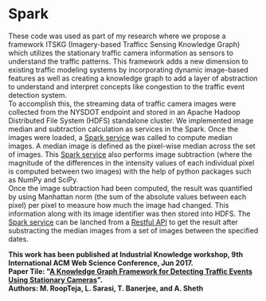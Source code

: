 # Spark

These code was used as part of my research where we propose a framework ITSKG (Imagery-based Trafficc Sensing Knowledge Graph) which utilizes the stationary traffic camera information as sensors to understand the traffic patterns. This framework adds a new dimension to existing traffic modeling systems by incorporating dynamic image-based features as well as creating a knowledge graph to add a layer of abstraction to understand and interpret concepts like congestion to the traffic event detection system.<br />
To accomplish this, the streaming data of traffic camera images were collected from the NYSDOT endpoint and stored in an Apache Hadoop Distributed File System (HDFS) standalone cluster. We implemented image median and subtraction calculation as services in the Spark. Once the images were loaded, a [Spark service](server.py) was called to compute median images. A median image is defined as the pixel-wise median across the set of images. This [Spark service](server.py) also performs image subtraction (where the magnitude of the differences in the intensity values of each individual pixel is computed between two images) with the help of python packages such as NumPy and SciPy.<br />
Once the image subtraction had been computed, the result was quantified by using Manhattan norm (the sum of the absolute values between each pixel) per pixel to measure how much the image had changed. This information along with its image identifier was then stored into HDFS. The [Spark service](server.py) can be lanched from a [Restful API](Service.java) to get the result after substracting the median images from a set of images between the specified dates.

**This work has been published at Industrial Knowledge workshop, 9th International ACM Web Science Conference, Jun 2017. <br />
Paper Tile: "[A Knowledge Graph Framework for Detecting Traffic Events Using Stationary Cameras](https://corescholar.libraries.wright.edu/knoesis/1133/)".<br />
Authors: M. RoopTeja, L. Sarasi, T. Banerjee, and A. Sheth**